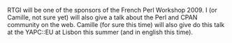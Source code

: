 RTGI will be one of the sponsors of the French Perl Workshop 2009. I (or Camille, not sure yet) will also give a talk about the Perl and CPAN community on the web. Camille (for sure this time) will also give do this talk at the YAPC::EU at Lisbon this summer (and in english this time).

